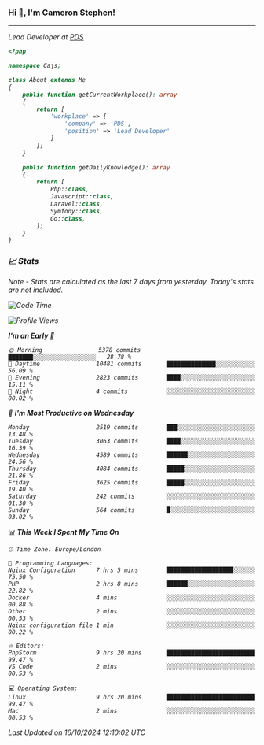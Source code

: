 ### Hi 👋, I'm Cameron Stephen!
<hr>
<p><em>Lead Developer at <a href="https://prindatasolutions.co.uk">PDS</a></p>


```php
<?php

namespace Cajs;

class About extends Me
{
    public function getCurrentWorkplace(): array
    {
        return [
            'workplace' => [
                'company' => 'PDS',
                'position' => 'Lead Developer'
            ]
        ];
    }

    public function getDailyKnowledge(): array
    {
        return [
            Php::class,
            Javascript::class,
            Laravel::class,
            Symfony::class,
            Go::class,
        ];
    }
}
```

### 📈 Stats
<p><em>Note - Stats are calculated as the last 7 days from yesterday. Today's stats are not included.</em></p>


<!--START_SECTION:waka-->
![Code Time](http://img.shields.io/badge/Code%20Time-4%2C012%20hrs%2029%20mins-blue)

![Profile Views](http://img.shields.io/badge/Profile%20Views-0-blue)

**I'm an Early 🐤** 

```text
🌞 Morning                5378 commits        ███████░░░░░░░░░░░░░░░░░░   28.78 % 
🌆 Daytime                10481 commits       ██████████████░░░░░░░░░░░   56.09 % 
🌃 Evening                2823 commits        ████░░░░░░░░░░░░░░░░░░░░░   15.11 % 
🌙 Night                  4 commits           ░░░░░░░░░░░░░░░░░░░░░░░░░   00.02 % 
```
📅 **I'm Most Productive on Wednesday** 

```text
Monday                   2519 commits        ███░░░░░░░░░░░░░░░░░░░░░░   13.48 % 
Tuesday                  3063 commits        ████░░░░░░░░░░░░░░░░░░░░░   16.39 % 
Wednesday                4589 commits        ██████░░░░░░░░░░░░░░░░░░░   24.56 % 
Thursday                 4084 commits        █████░░░░░░░░░░░░░░░░░░░░   21.86 % 
Friday                   3625 commits        █████░░░░░░░░░░░░░░░░░░░░   19.40 % 
Saturday                 242 commits         ░░░░░░░░░░░░░░░░░░░░░░░░░   01.30 % 
Sunday                   564 commits         █░░░░░░░░░░░░░░░░░░░░░░░░   03.02 % 
```


📊 **This Week I Spent My Time On** 

```text
🕑︎ Time Zone: Europe/London

💬 Programming Languages: 
Nginx Configuration      7 hrs 5 mins        ███████████████████░░░░░░   75.50 % 
PHP                      2 hrs 8 mins        ██████░░░░░░░░░░░░░░░░░░░   22.82 % 
Docker                   4 mins              ░░░░░░░░░░░░░░░░░░░░░░░░░   00.88 % 
Other                    2 mins              ░░░░░░░░░░░░░░░░░░░░░░░░░   00.53 % 
Nginx configuration file 1 min               ░░░░░░░░░░░░░░░░░░░░░░░░░   00.22 % 

🔥 Editors: 
PhpStorm                 9 hrs 20 mins       █████████████████████████   99.47 % 
VS Code                  2 mins              ░░░░░░░░░░░░░░░░░░░░░░░░░   00.53 % 

💻 Operating System: 
Linux                    9 hrs 20 mins       █████████████████████████   99.47 % 
Mac                      2 mins              ░░░░░░░░░░░░░░░░░░░░░░░░░   00.53 % 
```


 Last Updated on 16/10/2024 12:10:02 UTC
<!--END_SECTION:waka-->
